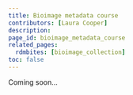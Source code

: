 ```yaml
---
title: Bioimage metadata course
contributors: [Laura Cooper]
description: 
page_id: bioimage_metadata_course
related_pages:
  rdmbites: [bioimage_collection]
toc: false
---
```


Coming soon... 

